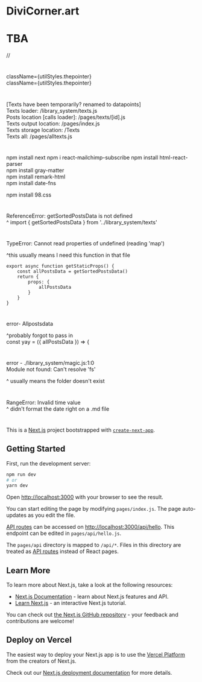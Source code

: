 # DiviCorner.art

# TBA 

//

# ###########

className={utilStyles.thepointer}  
className={utilStyles.thepointer}  

# ###########

[Texts have been temporarily? renamed to datapoints]  
Texts loader: /library_system/texts.js   
Posts location [calls loader]: /pages/texts/[id].js   
Texts output location: /pages/index.js   
Texts storage location: /Texts   
Texts all: /pages/alltexts.js   
  
# ###########

npm install next 
npm i react-mailchimp-subscribe
npm install html-react-parser  
npm install gray-matter    
npm install remark-html    
npm install date-fns    

npm install 98.css
# ###########

ReferenceError: getSortedPostsData is not defined   
^ import { getSortedPostsData } from '../library_system/texts'



# ### 

TypeError: Cannot read properties of undefined (reading 'map')   

^this usually means I need this function in that file   

```
export async function getStaticProps() {   
    const allPostsData = getSortedPostsData()   
    return {   
        props: {   
            allPostsData  
        }  
    }   
}  
```

# ### 

error- Allpostsdata   

^probably forgot to pass in   
const yay = ({ allPostsData }) => {   

# ###

error - ./library_system/magic.js:1:0  
Module not found: Can't resolve 'fs'  

^ usually means the folder doesn't exist  

# ###

RangeError: Invalid time value   
^ didn't format the date right on a .md file 


# ###########

This is a [Next.js](https://nextjs.org/) project bootstrapped with [`create-next-app`](https://github.com/vercel/next.js/tree/canary/packages/create-next-app).

## Getting Started

First, run the development server:

```bash
npm run dev
# or
yarn dev
```

Open [http://localhost:3000](http://localhost:3000) with your browser to see the result.

You can start editing the page by modifying `pages/index.js`. The page auto-updates as you edit the file.

[API routes](https://nextjs.org/docs/api-routes/introduction) can be accessed on [http://localhost:3000/api/hello](http://localhost:3000/api/hello). This endpoint can be edited in `pages/api/hello.js`.

The `pages/api` directory is mapped to `/api/*`. Files in this directory are treated as [API routes](https://nextjs.org/docs/api-routes/introduction) instead of React pages.

## Learn More

To learn more about Next.js, take a look at the following resources:

- [Next.js Documentation](https://nextjs.org/docs) - learn about Next.js features and API.
- [Learn Next.js](https://nextjs.org/learn) - an interactive Next.js tutorial.

You can check out [the Next.js GitHub repository](https://github.com/vercel/next.js/) - your feedback and contributions are welcome!

## Deploy on Vercel

The easiest way to deploy your Next.js app is to use the [Vercel Platform](https://vercel.com/new?utm_medium=default-template&filter=next.js&utm_source=create-next-app&utm_campaign=create-next-app-readme) from the creators of Next.js.

Check out our [Next.js deployment documentation](https://nextjs.org/docs/deployment) for more details.
